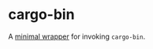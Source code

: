 # cargo-bin

A [minimal wrapper][] for invoking `cargo-bin`.

[minimal wrapper]: https://github.com/dustinblackman/cargo-run-bin?tab=readme-ov-file#using-wrapper
